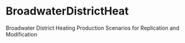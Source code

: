 # BroadwaterDistrictHeat
Broadwater District Heating Production Scenarios for Replication and Modification
